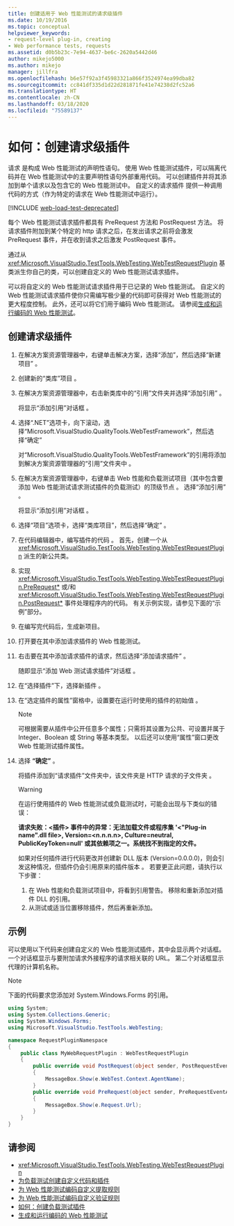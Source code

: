 ```yaml
---
title: 创建适用于 Web 性能测试的请求级插件
ms.date: 10/19/2016
ms.topic: conceptual
helpviewer_keywords:
- request-level plug-in, creating
- Web performance tests, requests
ms.assetid: d0b5b23c-7e94-4637-be6c-2620a5442d46
author: mikejo5000
ms.author: mikejo
manager: jillfra
ms.openlocfilehash: b6e57f92a3f45983321a866f3524974ea99dba82
ms.sourcegitcommit: cc841df335d1d22d281871fe41e74238d2fc52a6
ms.translationtype: HT
ms.contentlocale: zh-CN
ms.lasthandoff: 03/18/2020
ms.locfileid: "75589137"
---
```

# <a name="how-to-create-a-request-level-plug-in"></a>如何：创建请求级插件

请求  是构成 Web 性能测试的声明性语句。 使用 Web 性能测试插件，可以隔离代码并在 Web 性能测试中的主要声明性语句外部重用代码。 可以创建插件并将其添加到单个请求以及包含它的 Web 性能测试中。 自定义的请求插件  提供一种调用代码的方式（作为特定的请求在 Web 性能测试中运行）。

[!INCLUDE [web-load-test-deprecated](includes/web-load-test-deprecated.md)]

每个 Web 性能测试请求插件都具有 PreRequest 方法和 PostRequest 方法。 将请求插件附加到某个特定的 http 请求之后，在发出请求之前将会激发 PreRequest 事件，并在收到请求之后激发 PostRequest 事件。

通过从 <xref:Microsoft.VisualStudio.TestTools.WebTesting.WebTestRequestPlugin> 基类派生你自己的类，可以创建自定义的 Web 性能测试请求插件。

可以将自定义的 Web 性能测试请求插件用于已记录的 Web 性能测试。 自定义的 Web 性能测试请求插件使你只需编写极少量的代码即可获得对 Web 性能测试的更大程度控制。 此外，还可以将它们用于编码 Web 性能测试。 请参阅[生成和运行编码的 Web 性能测试](../test/generate-and-run-a-coded-web-performance-test.md)。

## <a name="to-create-a-request-level-plug-in"></a>创建请求级插件

1. 在解决方案资源管理器中，右键单击解决方案，选择“添加”，然后选择“新建项目”    。

2. 创建新的“类库”项目  。

3. 在解决方案资源管理器中，右击新类库中的“引用”文件夹并选择“添加引用”    。

     将显示“添加引用”对话框  。

4. 选择“.NET”选项卡，向下滚动，选择“Microsoft.VisualStudio.QualityTools.WebTestFramework”，然后选择“确定”   

     对“Microsoft.VisualStudio.QualityTools.WebTestFramework”的引用将添加到解决方案资源管理器的“引用”文件夹中    。

5. 在解决方案资源管理器中，右键单击 Web 性能和负载测试项目（其中包含要添加 Web 性能测试请求测试插件的负载测试）的顶级节点  。 选择“添加引用”  。

     将显示“添加引用”对话框  。

6. 选择“项目”选项卡，选择“类库项目”，然后选择“确定”    。

7. 在代码编辑器中，编写插件的代码  。 首先，创建一个从 <xref:Microsoft.VisualStudio.TestTools.WebTesting.WebTestRequestPlugin> 派生的新公共类。

8. 实现 <xref:Microsoft.VisualStudio.TestTools.WebTesting.WebTestRequestPlugin.PreRequest*> 或/和 <xref:Microsoft.VisualStudio.TestTools.WebTesting.WebTestRequestPlugin.PostRequest*> 事件处理程序内的代码。 有关示例实现，请参见下面的“示例”部分。

9. 在编写完代码后，生成新项目。

10. 打开要在其中添加请求插件的 Web 性能测试。

11. 右击要在其中添加请求插件的请求，然后选择“添加请求插件”  。

     随即显示“添加 Web 测试请求插件”对话框  。

12. 在“选择插件”下，选择新插件  。

13. 在“选定插件的属性”窗格中，设置要在运行时使用的插件的初始值  。

    > [!NOTE]
    > 可根据需要从插件中公开任意多个属性；只需将其设置为公共、可设置并属于 Integer、Boolean 或 String 等基本类型。 以后还可以使用“属性”窗口更改 Web 性能测试插件属性。

14. 选择 **“确定”** 。

     将插件添加到“请求插件”文件夹中，该文件夹是 HTTP 请求的子文件夹  。

    > [!WARNING]
    > 在运行使用插件的 Web 性能测试或负载测试时，可能会出现与下类似的错误：
    >
    > **请求失败：\<插件> 事件中的异常：无法加载文件或程序集 '\<"Plug-in name".dll file>, Version=\<n.n.n.n>, Culture=neutral, PublicKeyToken=null' 或其依赖项之一。系统找不到指定的文件。**
    >
    > 如果对任何插件进行代码更改并创建新 DLL 版本 (Version=0.0.0.0)，则会引发这种情况，但插件仍会引用原来的插件版本  。 若要更正此问题，请执行以下步骤：
    >
    > 1. 在 Web 性能和负载测试项目中，将看到引用警告。 移除和重新添加对插件 DLL 的引用。
    > 2. 从测试或适当位置移除插件，然后再重新添加。

## <a name="example"></a>示例

可以使用以下代码来创建自定义的 Web 性能测试插件，其中会显示两个对话框。 一个对话框显示与要附加请求外接程序的请求相关联的 URL。 第二个对话框显示代理的计算机名称。

> [!NOTE]
> 下面的代码要求您添加对 System.Windows.Forms 的引用。

```csharp
using System;
using System.Collections.Generic;
using System.Windows.Forms;
using Microsoft.VisualStudio.TestTools.WebTesting;

namespace RequestPluginNamespace
{
    public class MyWebRequestPlugin : WebTestRequestPlugin
    {
        public override void PostRequest(object sender, PostRequestEventArgs e)
        {
            MessageBox.Show(e.WebTest.Context.AgentName);
        }
        public override void PreRequest(object sender, PreRequestEventArgs e)
        {
            MessageBox.Show(e.Request.Url);
        }
    }
}
```

## <a name="see-also"></a>请参阅

- <xref:Microsoft.VisualStudio.TestTools.WebTesting.WebTestRequestPlugin>
- [为负载测试创建自定义代码和插件](../test/create-custom-code-and-plug-ins-for-load-tests.md)
- [为 Web 性能测试编码自定义提取规则](../test/code-a-custom-extraction-rule-for-a-web-performance-test.md)
- [为 Web 性能测试编码自定义验证规则](../test/code-a-custom-validation-rule-for-a-web-performance-test.md)
- [如何：创建负载测试插件](../test/how-to-create-a-load-test-plug-in.md)
- [生成和运行编码的 Web 性能测试](../test/generate-and-run-a-coded-web-performance-test.md)
